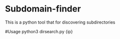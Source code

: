 # Subdomain-finder
This is a python tool that for discovering subdirectories 

#Usage
python3 dirsearch.py {ip}
